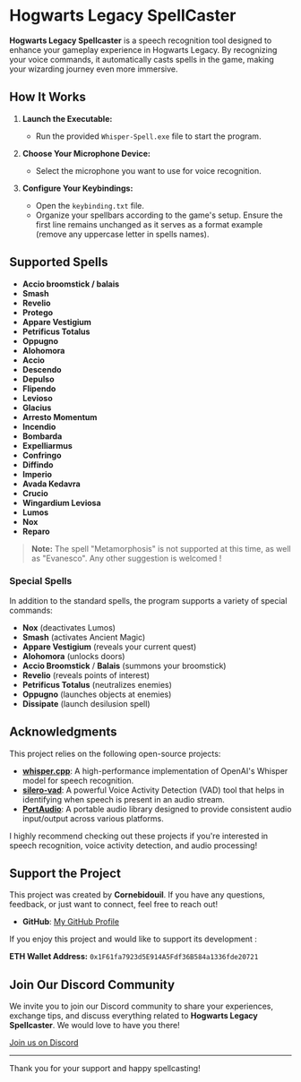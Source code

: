 # Hogwarts Legacy SpellCaster

**Hogwarts Legacy Spellcaster** is a speech recognition tool designed to enhance your gameplay experience in Hogwarts Legacy. By recognizing your voice commands, it automatically casts spells in the game, making your wizarding journey even more immersive.

## How It Works

1. **Launch the Executable:**
   - Run the provided `Whisper-Spell.exe` file to start the program.

2. **Choose Your Microphone Device:**
   - Select the microphone you want to use for voice recognition.

3. **Configure Your Keybindings:**
   - Open the `keybinding.txt` file.
   - Organize your spellbars according to the game's setup. Ensure the first line remains unchanged as it serves as a format example (remove any uppercase letter in spells names).

## Supported Spells

- **Accio broomstick / balais**
- **Smash**
- **Revelio**
- **Protego**
- **Appare Vestigium**
- **Petrificus Totalus**
- **Oppugno**
- **Alohomora**
- **Accio**
- **Descendo**
- **Depulso**
- **Flipendo**
- **Levioso**
- **Glacius**
- **Arresto Momentum**
- **Incendio**
- **Bombarda**
- **Expelliarmus**
- **Confringo**
- **Diffindo**
- **Imperio**
- **Avada Kedavra**
- **Crucio**
- **Wingardium Leviosa**
- **Lumos**
- **Nox**
- **Reparo**

> **Note:** The spell "Metamorphosis" is not supported at this time, as well as "Evanesco". Any other suggestion is welcomed !

### Special Spells

In addition to the standard spells, the program supports a variety of special commands:

- **Nox** (deactivates Lumos)
- **Smash** (activates Ancient Magic)
- **Appare Vestigium** (reveals your current quest)
- **Alohomora** (unlocks doors)
- **Accio Broomstick** / **Balais** (summons your broomstick)
- **Revelio** (reveals points of interest)
- **Petrificus Totalus** (neutralizes enemies)
- **Oppugno** (launches objects at enemies)
- **Dissipate** (launch desilusion spell)

## Acknowledgments

This project relies on the following open-source projects:

- **[whisper.cpp](https://github.com/ggerganov/whisper.cpp)**: A high-performance implementation of OpenAI's Whisper model for speech recognition.
- **[silero-vad](https://github.com/snakers4/silero-vad)**: A powerful Voice Activity Detection (VAD) tool that helps in identifying when speech is present in an audio stream.
- **[PortAudio](https://github.com/PortAudio/portaudio)**: A portable audio library designed to provide consistent audio input/output across various platforms.

I highly recommend checking out these projects if you're interested in speech recognition, voice activity detection, and audio processing!

## Support the Project

This project was created by **Cornebidouil**. If you have any questions, feedback, or just want to connect, feel free to reach out!

- **GitHub**: [My GitHub Profile](https://github.com/cornebidouil)

If you enjoy this project and would like to support its development :

**ETH Wallet Address:** `0x1F61fa7923d5E914A5Fdf36B584a1336fde20721`

## Join Our Discord Community

We invite you to join our Discord community to share your experiences, exchange tips, and discuss everything related to **Hogwarts Legacy Spellcaster**. We would love to have you there!

[Join us on Discord](https://discord.gg/zE4NRsTGdw)

---

Thank you for your support and happy spellcasting!
